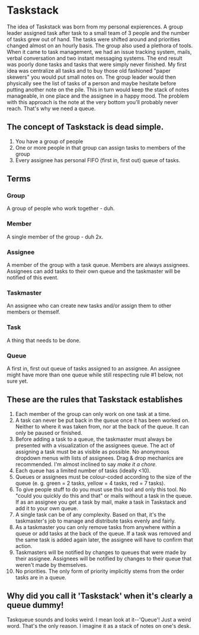 Taskstack
=========
The idea of Taskstack was born from my personal expierences. A group leader assigned task after task to a small team of 3 people and the number of tasks grew out of hand. The tasks were shifted around and priorities changed almost on an hourly basis. The group also used a plethora of tools. When it came to task management, we had an issue tracking system, mails, verbal conversation and two instant messaging systems. The end result was poorly done tasks and tasks that were simply never finished. My first idea was centralize all tasks and to buy those old fashioned "paper skewers" you would put small notes on. The group leader would then physically see the list of tasks of a person and maybe hesitate before putting another note on the pile. This in turn would keep the stack of notes manageable, in one place and the assignee in a happy mood. The problem with this approach is the note at the very bottom you'll probably never reach. That's why we need a queue. 

The concept of Taskstack is dead simple.
----------------------------------------
1. You have a group of people
2. One or more people in that group can assign tasks to members of the group
3. Every assignee has personal FIFO (first in, first out) queue of tasks.

Terms
-----
### Group
A group of people who work together - duh.
### Member
A single member of the group - duh 2x.
### Assignee
A member of the group with a task queue. Members are always assignees. Assignees can add tasks to their own queue and the taskmaster will be notified of this event.
### Taskmaster
An assignee who can create new tasks and/or assign them to other members or themself.
### Task
A thing that needs to be done.
### Queue
A first in, first out queue of tasks assigned to an assignee. An assignee might have more than one queue while still respecting rule #1 below, not sure yet.

These are the rules that Taskstack establishes
----------------------------------------------
1. Each member of the group can only work on one task at a time. 
2. A task can never be put back in the queue once it has been worked on. Neither to where it was taken from, nor at the back of the queue. It can only be paused or finished.
3. Before adding a task to a queue, the taskmaster must always be presented with a visualization of the assignees queue. The act of assigning a task must be as visible as possible. No anonymous dropdown menus with lists of assignees. Drag & drop mechanics are recommended. I'm almost inclined to say *make it a chore*.
4. Each queue has a limited number of tasks (ideally <10).
5. Queues or assignees must be colour-coded according to the size of the queue (e. g. green = 2 tasks, yellow = 4 tasks, red = 7 tasks).
6. To give people stuff to do you must use this tool and only this tool. No "could you quickly do this and that" or mails without a task in the queue. If as an assignee you get a task by mail, make a task in Taskstack and add it to your own queue.
7. A single task can be of any complexity. Based on that, it's the taskmaster's job to manage and distribute tasks evenly and fairly.
8. As a taskmaster you can only remove tasks from anywhere within a queue or add tasks at the back of the queue. If a task was removed and the same task is added again later, the assignee will have to confirm that action.
8. Taskmasters will be notified by changes to queues that were made by their assignee. Assignees will be notified by changes to their queue that weren't made by themselves.
9. No priorities. The only form of priority implicitly stems from the order tasks are in a queue.

Why did you call it 'Taskstack' when it's clearly a queue dummy!
----------------------------------------------------------------
Taskqueue sounds and looks weird. I mean look at it--'Queue'! Just a weird word. That's the only reason. I imagine it as a stack of notes on one's desk.
